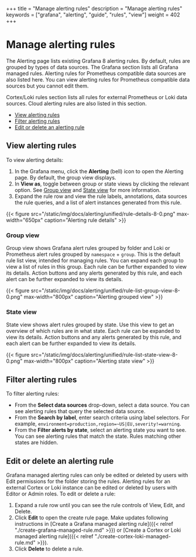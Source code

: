 +++
title = "Manage alerting rules"
description = "Manage alerting rules"
keywords = ["grafana", "alerting", "guide", "rules", "view"]
weight = 402
+++

# Manage alerting rules

The Alerting page lists existing Grafana 8 alerting rules. By default, rules are grouped by types of data sources. The Grafana section lists all Grafana managed rules. Alerting rules for Prometheus compatible data sources are also listed here. You can view alerting rules for Prometheus compatible data sources but you cannot edit them.

Cortex/Loki rules section lists all rules for external Prometheus or Loki data sources. Cloud alerting rules are also listed in this section.

- [View alerting rules](#view-alerting-rule)
- [Filter alerting rules](#filter-alerting-rules)
- [Edit or delete an alerting rule](#edit-or-delete-an-alerting-rule)

## View alerting rules

To view alerting details:

1. In the Grafana menu, click the **Alerting** (bell) icon to open the Alerting page. By default, the group view displays.
1. In **View as**, toggle between group or state views by clicking the relevant option. See [Group view](#group-view) and [State view](#state-view) for more information.
1. Expand the rule row and view the rule labels, annotations, data sources the rule queries, and a list of alert instances generated from this rule.

{{< figure src="/static/img/docs/alerting/unified/rule-details-8-0.png" max-width="650px" caption="Alerting rule details" >}}

### Group view

Group view shows Grafana alert rules grouped by folder and Loki or Prometheus alert rules grouped by `namespace` + `group`. This is the default rule list view, intended for managing rules. You can expand each group to view a list of rules in this group. Each rule can be further expanded to view its details. Action buttons and any alerts generated by this rule, and each alert can be further expanded to view its details.

{{< figure src="/static/img/docs/alerting/unified/rule-list-group-view-8-0.png" max-width="800px" caption="Alerting grouped view" >}}

### State view

State view shows alert rules grouped by state. Use this view to get an overview of which rules are in what state. Each rule can be expanded to view its details. Action buttons and any alerts generated by this rule, and each alert can be further expanded to view its details.

{{< figure src="/static/img/docs/alerting/unified/rule-list-state-view-8-0.png" max-width="800px" caption="Alerting state view" >}}

## Filter alerting rules

To filter alerting rules:

- From the **Select data sources** drop-down, select a data source. You can see alerting rules that query the selected data source.
- From the **Search by label**, enter search criteria using label selectors. For example, `environment=production,region=~US|EU,severity!=warning`.
- From the **Filter alerts by state**, select an alerting state you want to see. You can see alerting rules that match the state. Rules matching other states are hidden.

## Edit or delete an alerting rule

Grafana managed alerting rules can only be edited or deleted by users with Edit permissions for the folder storing the rules. Alerting rules for an external Cortex or Loki instance can be edited or deleted by users with Editor or Admin roles.
To edit or delete a rule:

1. Expand a rule row until you can see the rule controls of View, Edit, and Delete.
1. Click **Edit** to open the create rule page. Make updates following instructions in [Create a Grafana managed alerting rule]({{< relref "./create-grafana-managed-rule.md" >}}) or [Create a Cortex or Loki managed alerting rule]({{< relref "./create-cortex-loki-managed-rule.md" >}}).
1. Click **Delete** to delete a rule.
